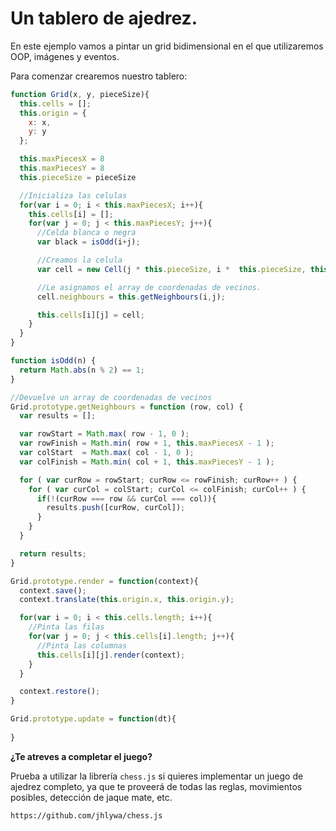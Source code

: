 # Un tablero de ajedrez.

En este ejemplo vamos a pintar un grid bidimensional en el que utilizaremos OOP, imágenes y eventos. 

Para comenzar crearemos nuestro tablero: 

```javascript
function Grid(x, y, pieceSize){
  this.cells = [];
  this.origin = {
    x: x,
    y: y
  };

  this.maxPiecesX = 8
  this.maxPiecesY = 8
  this.pieceSize = pieceSize

  //Inicializa las celulas
  for(var i = 0; i < this.maxPiecesX; i++){
    this.cells[i] = [];
    for(var j = 0; j < this.maxPiecesY; j++){
      //Celda blanca o negra
      var black = isOdd(i+j);

      //Creamos la celula
      var cell = new Cell(j * this.pieceSize, i *  this.pieceSize, this.pieceSize, black);

      //Le asignamos el array de coordenadas de vecinos.
      cell.neighbours = this.getNeighbours(i,j);

      this.cells[i][j] = cell;
    }
  }
}

function isOdd(n) {
  return Math.abs(n % 2) == 1;
}

//Devuelve un array de coordenadas de vecinos
Grid.prototype.getNeighbours = function (row, col) {
  var results = [];

  var rowStart = Math.max( row - 1, 0 );
  var rowFinish = Math.min( row + 1, this.maxPiecesX - 1 );
  var colStart  = Math.max( col - 1, 0 );
  var colFinish = Math.min( col + 1, this.maxPiecesY - 1 );

  for ( var curRow = rowStart; curRow <= rowFinish; curRow++ ) {
    for ( var curCol = colStart; curCol <= colFinish; curCol++ ) {
      if(!(curRow === row && curCol === col)){
        results.push([curRow, curCol]);
      }
    }
  }

  return results;
}

Grid.prototype.render = function(context){
  context.save();
  context.translate(this.origin.x, this.origin.y);

  for(var i = 0; i < this.cells.length; i++){
    //Pinta las filas
    for(var j = 0; j < this.cells[i].length; j++){
      //Pinta las columnas
      this.cells[i][j].render(context);
    }
  }

  context.restore();
}

Grid.prototype.update = function(dt){
  
}

```


**¿Te atreves a completar el juego?**

Prueba a utilizar la librería `chess.js` si quieres implementar un juego de ajedrez completo, ya que te proveerá de todas las reglas, movimientos posibles, detección de jaque mate, etc.

```
https://github.com/jhlywa/chess.js
```
